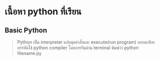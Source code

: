 # เนื้อหา python ที่เรียน

## Basic Python
> Python เป็น interpreter แปลชุดคำสั่งและ execute(run program) ออกมาทีละบรรทัดใช้ python compiler โดยการรันผ่าน terminal พิมพ์ว่า python filename.py